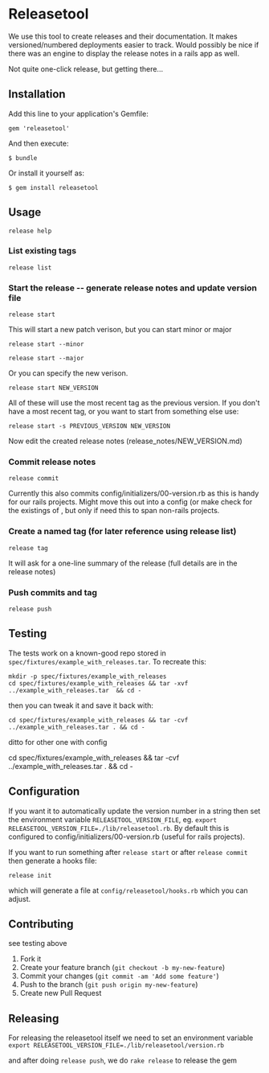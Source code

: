 # Releasetool

We use this tool to create releases and their documentation.
It makes versioned/numbered deployments easier to track.
Would possibly be nice if there was an engine to display the release notes in a rails app as well.

Not quite one-click release, but getting there...

## Installation

Add this line to your application's Gemfile:

    gem 'releasetool'

And then execute:

    $ bundle

Or install it yourself as:

    $ gem install releasetool

## Usage

```release help```

### List existing tags

```release list```

### Start the release -- generate release notes and update version file

```release start```

This will start a new patch verison, but you can start minor or major 

```release start --minor```

```release start --major```

Or you can specify the new verison. 

```release start NEW_VERSION```

All of these will use the most recent tag as the previous version. If you don't have a most recent tag, or you want to start from something else use:

```release start -s PREVIOUS_VERSION NEW_VERSION```

Now edit the created release notes (release_notes/NEW_VERSION.md)

### Commit release notes

```release commit```

Currently this also commits config/initializers/00-version.rb as this is handy for our rails  projects. Might move this out into a config (or make check for the existings of , but only if need this to span non-rails projects.

### Create a named tag (for later reference using release list)

```release tag```

It will ask for a one-line summary of the release (full details are in the release notes)

### Push commits and tag

```release push```


## Testing

The tests work on a known-good repo stored in `spec/fixtures/example_with_releases.tar`. To recreate this:
```
mkdir -p spec/fixtures/example_with_releases
cd spec/fixtures/example_with_releases && tar -xvf ../example_with_releases.tar  && cd -
```

then you can tweak it and save it back with:
```
cd spec/fixtures/example_with_releases && tar -cvf ../example_with_releases.tar . && cd -
```

ditto for other one with config

cd spec/fixtures/example_with_releases && tar -cvf ../example_with_releases.tar . && cd -

## Configuration

If you want it to automatically update the version number in a string then set the environment variable
 `RELEASETOOL_VERSION_FILE`, eg. `export RELEASETOOL_VERSION_FILE=./lib/releasetool.rb`. By default this is configured to config/initializers/00-version.rb (useful for rails projects).

If you want to run something after `release start` or after `release commit` then generate a hooks file:

    release init

which will generate a file at `config/releasetool/hooks.rb` which you can adjust.

## Contributing

see testing above

1. Fork it
2. Create your feature branch (`git checkout -b my-new-feature`)
3. Commit your changes (`git commit -am 'Add some feature'`)
4. Push to the branch (`git push origin my-new-feature`)
5. Create new Pull Request


## Releasing

For releasing the releasetool itself we need to set an environment variable `export RELEASETOOL_VERSION_FILE=./lib/releasetool/version.rb`

and after doing `release push`, we do 
`rake release` to release the gem

